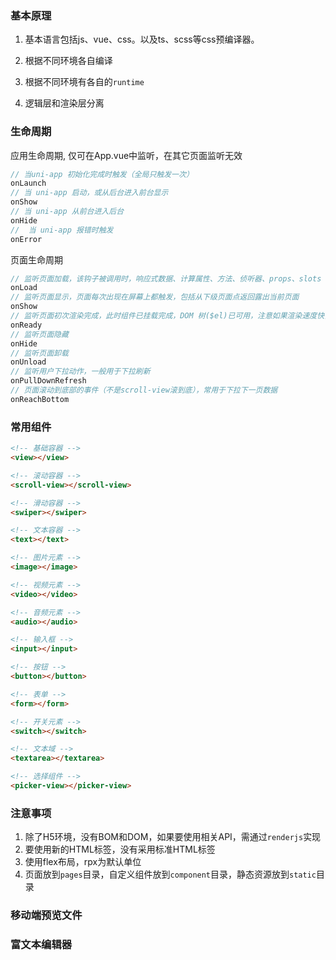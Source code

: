 ### 基本原理
1. 基本语言包括js、vue、css。以及ts、scss等css预编译器。

2. 根据不同环境各自编译

3. 根据不同环境有各自的`runtime`

4. 逻辑层和渲染层分离

### 生命周期
应用生命周期, 仅可在App.vue中监听，在其它页面监听无效
```js
// 当uni-app 初始化完成时触发（全局只触发一次）
onLaunch
// 当 uni-app 启动，或从后台进入前台显示
onShow
// 当 uni-app 从前台进入后台
onHide
// 	当 uni-app 报错时触发
onError
```

页面生命周期
```js
// 监听页面加载，该钩子被调用时，响应式数据、计算属性、方法、侦听器、props、slots 已设置完成，其参数为上个页面传递的数据，参数类型为 Object（用于页面传参）
onLoad
// 监听页面显示，页面每次出现在屏幕上都触发，包括从下级页面点返回露出当前页面
onShow
// 监听页面初次渲染完成，此时组件已挂载完成，DOM 树($el)已可用，注意如果渲染速度快，会在页面进入动画完成前触发
onReady
// 监听页面隐藏
onHide
// 监听页面卸载
onUnload
// 监听用户下拉动作，一般用于下拉刷新
onPullDownRefresh
// 页面滚动到底部的事件（不是scroll-view滚到底），常用于下拉下一页数据
onReachBottom
```
### 常用组件
```html
<!-- 基础容器 -->
<view></view>

<!-- 滚动容器 -->
<scroll-view></scroll-view>

<!-- 滑动容器 -->
<swiper></swiper>

<!-- 文本容器 -->
<text></text>

<!-- 图片元素 -->
<image></image>

<!-- 视频元素 -->
<video></video>

<!-- 音频元素 -->
<audio></audio>

<!-- 输入框 -->
<input></input>

<!-- 按钮 -->
<button></button>

<!-- 表单 -->
<form></form>

<!-- 开关元素 -->
<switch></switch>

<!-- 文本域 -->
<textarea></textarea>

<!-- 选择组件 -->
<picker-view></picker-view>
```

### 注意事项
1. 除了H5环境，没有BOM和DOM，如果要使用相关API，需通过`renderjs`实现
2. 要使用新的HTML标签，没有采用标准HTML标签
3. 使用flex布局，rpx为默认单位
4. 页面放到`pages`目录，自定义组件放到`component`目录，静态资源放到`static`目录


### 移动端预览文件

### 富文本编辑器